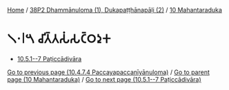 
[Home](/) / [38P2 Dhammānuloma (1), Dukapaṭṭhānapāḷi (2)](...md) / [10 Mahantaraduka](../38P2/10.md)

# 𑁧𑁦𑁇𑁫 𑀘𑀺𑀢𑁆𑀢𑀲𑀁𑀲𑀝𑁆𑀞𑀤𑀼𑀓

* [10.5.1--7 Paṭiccādivāra](10.5/10.5.1--7.md)

[Go to previous page (10.4.7.4 Paccayapaccanīyānuloma)](10.4/10.4.7/10.4.7.4.md) / [Go to parent page (10 Mahantaraduka)](../38P2/10.md) / [Go to next page (10.5.1--7 Paṭiccādivāra)](10.5/10.5.1--7.md)


